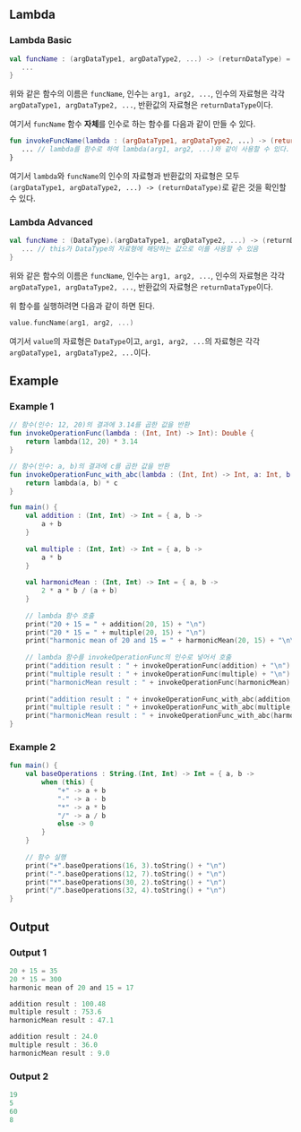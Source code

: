 ## Lambda
### Lambda Basic
```kotlin
val funcName : (argDataType1, argDataType2, ...) -> (returnDataType) = { arg1, arg2, ... ->
   ...
}
```
위와 같은 함수의 이름은 ```funcName```, 인수는 ```arg1, arg2, ...```, 인수의 자료형은 각각 ```argDataType1, argDataType2, ...```, 반환값의 자료형은 ```returnDataType```이다.

여기서 ```funcName``` 함수 **자체**를 인수로 하는 함수를 다음과 같이 만들 수 있다.
```kotlin
fun invokeFuncName(lambda : (argDataType1, argDataType2, ...) -> (returnDataType)): invokeFuncReturnDataType {
   ... // lambda를 함수로 하여 lambda(arg1, arg2, ...)와 같이 사용할 수 있다.
}
```
여기서 ```lambda```와 ```funcName```의 인수의 자료형과 반환값의 자료형은 모두 ```(argDataType1, argDataType2, ...) -> (returnDataType)```로 같은 것을 확인할 수 있다.

### Lambda Advanced
```kotlin
val funcName : (DataType).(argDataType1, argDataType2, ...) -> (returnDataType) = { arg1, arg2, ... ->
   ... // this가 DataType의 자료형에 해당하는 값으로 이를 사용할 수 있음
}
```
위와 같은 함수의 이름은 ```funcName```, 인수는 ```arg1, arg2, ...```, 인수의 자료형은 각각 ```argDataType1, argDataType2, ...```, 반환값의 자료형은 ```returnDataType```이다.

위 함수를 실행하려면 다음과 같이 하면 된다.
```kotlin
value.funcName(arg1, arg2, ...)
```
여기서 ```value```의 자료형은 ```DataType```이고, ```arg1, arg2, ...```의 자료형은 각각 ```argDataType1, argDataType2, ...```이다.

## Example
### Example 1
```kotlin
// 함수(인수: 12, 20)의 결과에 3.14를 곱한 값을 반환
fun invokeOperationFunc(lambda : (Int, Int) -> Int): Double {
    return lambda(12, 20) * 3.14
}

// 함수(인수: a, b)의 결과에 c를 곱한 값을 반환
fun invokeOperationFunc_with_abc(lambda : (Int, Int) -> Int, a: Int, b: Int, c: Double): Double {
    return lambda(a, b) * c
}

fun main() {
    val addition : (Int, Int) -> Int = { a, b ->
    	a + b
    }
    
    val multiple : (Int, Int) -> Int = { a, b ->
        a * b
    }
    
    val harmonicMean : (Int, Int) -> Int = { a, b ->
    	2 * a * b / (a + b)
    }
    
    // lambda 함수 호출
    print("20 + 15 = " + addition(20, 15) + "\n")
    print("20 * 15 = " + multiple(20, 15) + "\n")
    print("harmonic mean of 20 and 15 = " + harmonicMean(20, 15) + "\n\n")
    
    // lambda 함수를 invokeOperationFunc의 인수로 넣어서 호출
    print("addition result : " + invokeOperationFunc(addition) + "\n")
    print("multiple result : " + invokeOperationFunc(multiple) + "\n")
    print("harmonicMean result : " + invokeOperationFunc(harmonicMean) + "\n\n")
    
    print("addition result : " + invokeOperationFunc_with_abc(addition, 2, 6, 3.0) + "\n")
    print("multiple result : " + invokeOperationFunc_with_abc(multiple, 2, 6, 3.0) + "\n")
    print("harmonicMean result : " + invokeOperationFunc_with_abc(harmonicMean, 2, 6, 3.0) + "\n\n")
}
```

### Example 2
```kotlin
fun main() {
    val baseOperations : String.(Int, Int) -> Int = { a, b ->
        when (this) {
            "+" -> a + b
            "-" -> a - b
            "*" -> a * b
            "/" -> a / b
            else -> 0
        }
    }
    
    // 함수 실행
    print("+".baseOperations(16, 3).toString() + "\n")
    print("-".baseOperations(12, 7).toString() + "\n")
    print("*".baseOperations(30, 2).toString() + "\n")
    print("/".baseOperations(32, 4).toString() + "\n")
}
```

## Output
### Output 1
```kotlin
20 + 15 = 35
20 * 15 = 300
harmonic mean of 20 and 15 = 17

addition result : 100.48
multiple result : 753.6
harmonicMean result : 47.1

addition result : 24.0
multiple result : 36.0
harmonicMean result : 9.0
```

### Output 2
```kotlin
19
5
60
8
```
